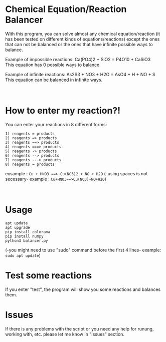 # Chemical Equation/Reaction Balancer
With this program, you can solve almost any chemical equation/reaction (it has been tested on different kinds of equations/reactions) except the ones that can not be balanced or the ones that have infinite possible ways to balance.

Example of impossible reactions: Ca(PO4)2 + SiO2 = P4O10 + CaSiO3  
This equation has 0 possible ways to balance.

Example of infinite reactions: As2S3 + NO3 + H2O = AsO4 + H + NO + S  
This equation can be balanced in infinite ways.
<br/>
<br/>
<br/>

# How to enter my reaction?!
You can enter your reactions in 8 different forms:
```
1) reagents = products
2) reagents => products
3) reagents ==> products
4) reagents ===> products
5) reagents -> products
6) reagents --> products
7) reagents ---> products
8) reagents → products
```
exsample : `Cu + HNO3 ==> Cu(NO3)2 + NO + H2O`
(-using spaces is not secessary- example : `Cu+HNO3==>Cu(NO3)+NO+H2O`)
<br/>
<br/>
<br/>

# Usage 
```
apt update
apt upgrade
pip install colorama
pip install numpy
python3 balancer.py
```
(-you might need to use "sudo" command before the first 4 lines- example: `sudo apt update`)

# Test some reactions
If you enter "test", the program will show you some reactions and balances them.
<br/>

# Issues
If there is any problems with the script or you need any help for runung, working with, etc. please let me know in "Issues" section.
